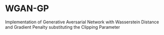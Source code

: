 # WGAN-GP
Implementation of Generative Aversarial Network with Wasserstein Distance and Gradient Penalty substituting the Clipping Parameter
